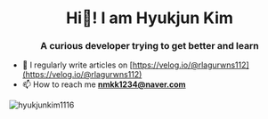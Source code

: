 <h1 align="center">Hi👋! I am Hyukjun Kim</h1>
<h3 align="center">A curious developer trying to get better and learn</h3>

- 📝 I regularly write articles on [https://velog.io/@rlagurwns112](https://velog.io/@rlagurwns112)  
- 📫 How to reach me **nmkk1234@naver.com**  

<p><img align="center" src="https://github-readme-stats.vercel.app/api/top-langs?username=hyukjunkim1116&show_icons=true&theme=synthwave&locale=en&layout=compact" alt="hyukjunkim1116" /></p>
